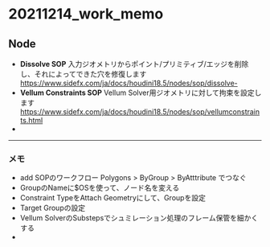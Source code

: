 # 20211214_work_memo

## Node

- **Dissolve SOP**
  入力ジオメトリからポイント/プリミティブ/エッジを削除し、それによってできた穴を修復します
  https://www.sidefx.com/ja/docs/houdini18.5/nodes/sop/dissolve-
- **Vellum Constraints SOP**
  Vellum Solver用ジオメトリに対して拘束を設定します
  https://www.sidefx.com/ja/docs/houdini18.5/nodes/sop/vellumconstraints.html
- 

---
### メモ

- add SOPのワークフロー
  Polygons > ByGroup > ByAtttribute でつなぐ
- GroupのNameに$OSを使って、ノード名を変える
- Constraint TypeをAttach Geometryにして、Groupを設定
- Target Groupの設定
- Vellum SolverのSubstepsでシュミレーション処理のフレーム保管を細かくする
- 







